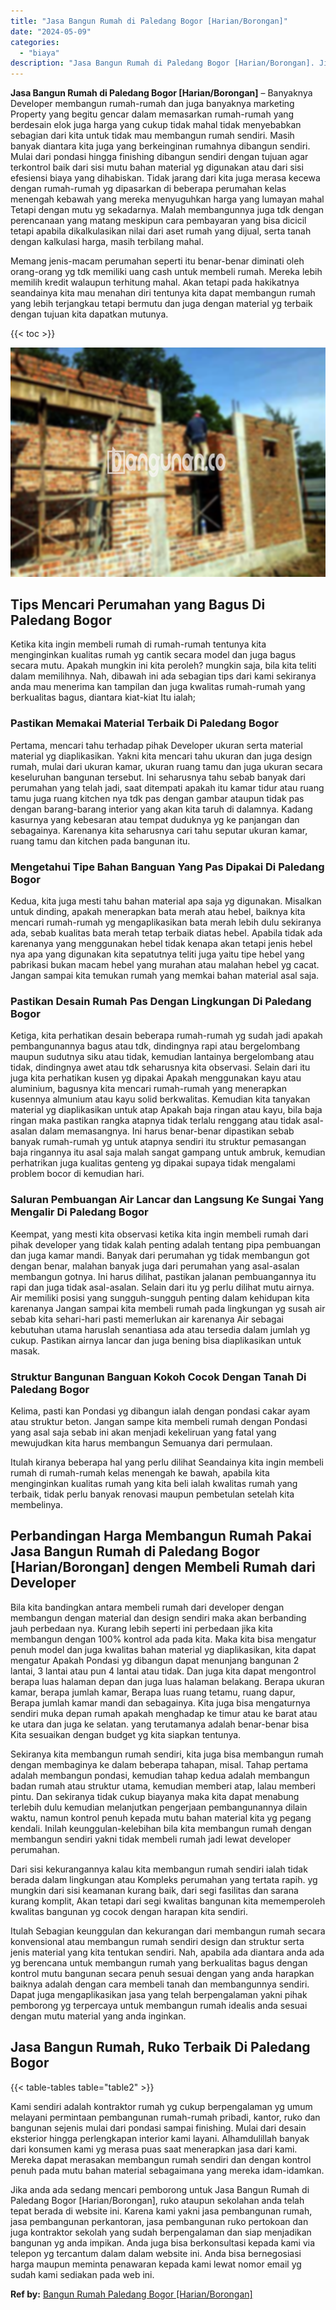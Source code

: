 ```yaml
---
title: "Jasa Bangun Rumah di Paledang Bogor [Harian/Borongan]"
date: "2024-05-09"
categories: 
  - "biaya"
description: "Jasa Bangun Rumah di Paledang Bogor [Harian/Borongan]. Jika anda ada sedang mencari pemborong untuk Jasa Bangun Rumah di Paledang Bogor [Harian/Borongan],..."
---
```


**Jasa Bangun Rumah di Paledang Bogor \[Harian/Borongan\]** – Banyaknya Developer membangun rumah-rumah dan juga banyaknya marketing Property yang begitu gencar dalam memasarkan rumah-rumah yang berdesain elok juga harga yang cukup tidak mahal tidak menyebabkan sebagian dari kita untuk tidak mau membangun rumah sendiri. Masih banyak diantara kita juga yang berkeinginan rumahnya dibangun sendiri. Mulai dari pondasi hingga finishing dibangun sendiri dengan tujuan agar terkontrol baik dari sisi mutu bahan material yg digunakan atau dari sisi efesiensi biaya yang dihabiskan. Tidak jarang dari kita juga merasa kecewa dengan rumah-rumah yg dipasarkan di beberapa perumahan kelas menengah kebawah yang mereka menyuguhkan harga yang lumayan mahal Tetapi dengan mutu yg sekadarnya. Malah membangunnya juga tdk dengan perencanaan yang matang meskipun cara pembayaran yang bisa dicicil tetapi apabila dikalkulasikan nilai dari aset rumah yang dijual, serta tanah dengan kalkulasi harga, masih terbilang mahal.

Memang jenis-macam perumahan seperti itu benar-benar diminati oleh orang-orang yg tdk memiliki uang cash untuk membeli rumah. Mereka lebih memilih kredit walaupun terhitung mahal. Akan tetapi pada hakikatnya seandainya kita mau menahan diri tentunya kita dapat membangun rumah yang lebih terjangkau tetapi bermutu dan juga dengan material yg terbaik dengan tujuan kita dapatkan mutunya.

{{< toc >}}

![Jasa Bangun Rumah di Paledang Bogor [Harian/Borongan]](/images/borong-bangunan-26.png)

## Tips Mencari Perumahan yang Bagus Di Paledang Bogor

Ketika kita ingin membeli rumah di rumah-rumah tentunya kita menginginkan kualitas rumah yg cantik secara model dan juga bagus secara mutu. Apakah mungkin ini kita peroleh? mungkin saja, bila kita teliti dalam memilihnya. Nah, dibawah ini ada sebagian tips dari kami sekiranya anda mau menerima kan tampilan dan juga kwalitas rumah-rumah yang berkualitas bagus, diantara kiat-kiat Itu ialah;

### Pastikan Memakai Material Terbaik Di Paledang Bogor

Pertama, mencari tahu terhadap pihak Developer ukuran serta material material yg diaplikasikan. Yakni kita mencari tahu ukuran dan juga design rumah, mulai dari ukuran kamar, ukuran ruang tamu dan juga ukuran secara keseluruhan bangunan tersebut. Ini seharusnya tahu sebab banyak dari perumahan yang telah jadi, saat ditempati apakah itu kamar tidur atau ruang tamu juga ruang kitchen nya tdk pas dengan gambar ataupun tidak pas dengan barang-barang interior yang akan kita taruh di dalamnya. Kadang kasurnya yang kebesaran atau tempat duduknya yg ke panjangan dan sebagainya. Karenanya kita seharusnya cari tahu seputar ukuran kamar, ruang tamu dan kitchen pada bangunan itu.

### Mengetahui Tipe Bahan Banguan Yang Pas Dipakai Di Paledang Bogor

Kedua, kita juga mesti tahu bahan material apa saja yg digunakan. Misalkan untuk dinding, apakah menerapkan bata merah atau hebel, baiknya kita mencari rumah-rumah yg mengaplikasikan bata merah lebih dulu sekiranya ada, sebab kualitas bata merah tetap terbaik diatas hebel. Apabila tidak ada karenanya yang menggunakan hebel tidak kenapa akan tetapi jenis hebel nya apa yang digunakan kita sepatutnya teliti juga yaitu tipe hebel yang pabrikasi bukan macam hebel yang murahan atau malahan hebel yg cacat. Jangan sampai kita temukan rumah yang memkai bahan material asal saja.

### Pastikan Desain Rumah Pas Dengan Lingkungan Di Paledang Bogor

Ketiga, kita perhatikan desain beberapa rumah-rumah yg sudah jadi apakah pembangunannya bagus atau tdk, dindingnya rapi atau bergelombang maupun sudutnya siku atau tidak, kemudian lantainya bergelombang atau tidak, dindingnya awet atau tdk seharusnya kita observasi. Selain dari itu juga kita perhatikan kusen yg dipakai Apakah menggunakan kayu atau aluminium, bagusnya kita mencari rumah-rumah yang menerapkan kusennya almunium atau kayu solid berkwalitas. Kemudian kita tanyakan material yg diaplikasikan untuk atap Apakah baja ringan atau kayu, bila baja ringan maka pastikan rangka atapnya tidak terlalu renggang atau tidak asal-asalan dalam memasangnya. Ini harus benar-benar dipastikan sebab banyak rumah-rumah yg untuk atapnya sendiri itu struktur pemasangan baja ringannya itu asal saja malah sangat gampang untuk ambruk, kemudian perhatrikan juga kualitas genteng yg dipakai supaya tidak mengalami problem bocor di kemudian hari.

### Saluran Pembuangan Air Lancar dan Langsung Ke Sungai Yang Mengalir Di Paledang Bogor

Keempat, yang mesti kita observasi ketika kita ingin membeli rumah dari pihak developer yang tidak kalah penting adalah tentang pipa pembuangan dan juga kamar mandi. Banyak dari perumahan yg tidak membangun got dengan benar, malahan banyak juga dari perumahan yang asal-asalan membangun gotnya. Ini harus dilihat, pastikan jalanan pembuangannya itu rapi dan juga tidak asal-asalan. Selain dari itu yg perlu dilihat mutu airnya. Air memiliki posisi yang sungguh-sungguh penting dalam kehidupan kita karenanya Jangan sampai kita membeli rumah pada lingkungan yg susah air sebab kita sehari-hari pasti memerlukan air karenanya Air sebagai kebutuhan utama haruslah senantiasa ada atau tersedia dalam jumlah yg cukup. Pastikan airnya lancar dan juga bening bisa diaplikasikan untuk masak.

### Struktur Bangunan Banguan Kokoh Cocok Dengan Tanah Di Paledang Bogor

Kelima, pasti kan Pondasi yg dibangun ialah dengan pondasi cakar ayam atau struktur beton. Jangan sampe kita membeli rumah dengan Pondasi yang asal saja sebab ini akan menjadi kekeliruan yang fatal yang mewujudkan kita harus membangun Semuanya dari permulaan.

Itulah kiranya beberapa hal yang perlu dilihat Seandainya kita ingin membeli rumah di rumah-rumah kelas menengah ke bawah, apabila kita menginginkan kualitas rumah yang kita beli ialah kwalitas rumah yang terbaik, tidak perlu banyak renovasi maupun pembetulan setelah kita membelinya.

## Perbandingan Harga Membangun Rumah Pakai Jasa Bangun Rumah di Paledang Bogor \[Harian/Borongan\] dengen Membeli Rumah dari Developer

Bila kita bandingkan antara membeli rumah dari developer dengan membangun dengan material dan design sendiri maka akan berbanding jauh perbedaan nya. Kurang lebih seperti ini perbedaan jika kita membangun dengan 100% kontrol ada pada kita. Maka kita bisa mengatur penuh model dan juga kwalitas bahan material yg diaplikasikan, kita dapat mengatur Apakah Pondasi yg dibangun dapat menunjang bangunan 2 lantai, 3 lantai atau pun 4 lantai atau tidak. Dan juga kita dapat mengontrol berapa luas halaman depan dan juga luas halaman belakang. Berapa ukuran kamar, berapa jumlah kamar, Berapa luas ruang tetamu, ruang dapur, Berapa jumlah kamar mandi dan sebagainya. Kita juga bisa mengaturnya sendiri muka depan rumah apakah menghadap ke timur atau ke barat atau ke utara dan juga ke selatan. yang terutamanya adalah benar-benar bisa Kita sesuaikan dengan budget yg kita siapkan tentunya.

Sekiranya kita membangun rumah sendiri, kita juga bisa membangun rumah dengan membaginya ke dalam beberapa tahapan, misal. Tahap pertama adalah membangun pondasi, kemudian tahap kedua adalah membangun badan rumah atau struktur utama, kemudian memberi atap, lalau memberi pintu. Dan sekiranya tidak cukup biayanya maka kita dapat menabung terlebih dulu kemudian melanjutkan pengerjaan pembangunannya dilain waktu, namun kontrol penuh kepada mutu bahan material kita yg pegang kendali. Inilah keunggulan-kelebihan bila kita membangun rumah dengan membangun sendiri yakni tidak membeli rumah jadi lewat developer perumahan.

Dari sisi kekurangannya kalau kita membangun rumah sendiri ialah tidak berada dalam lingkungan atau Kompleks perumahan yang tertata rapih. yg mungkin dari sisi keamanan kurang baik, dari segi fasilitas dan sarana kurang komplit, Akan tetapi dari segi kwalitas bangunan kita mememperoleh kwalitas bangunan yg cocok dengan harapan kita sendiri.

Itulah Sebagian keunggulan dan kekurangan dari membangun rumah secara konvensional atau membangun rumah sendiri design dan struktur serta jenis material yang kita tentukan sendiri. Nah, apabila ada diantara anda ada yg berencana untuk membangun rumah yang berkualitas bagus dengan kontrol mutu bangunan secara penuh sesuai dengan yang anda harapkan baiknya adalah dengan cara membeli tanah dan membangunnya sendiri. Dapat juga mengaplikasikan jasa yang telah berpengalaman yakni pihak pemborong yg terpercaya untuk membangun rumah idealis anda sesuai dengan mutu material yang anda inginkan.

## Jasa Bangun Rumah, Ruko Terbaik Di Paledang Bogor

{{< table-tables table="table2" >}}

Kami sendiri adalah kontraktor rumah yg cukup berpengalaman yg umum melayani permintaan pembangunan rumah-rumah pribadi, kantor, ruko dan bangunan sejenis mulai dari pondasi sampai finishing. Mulai dari desain eksterior hingga perlengkapan interior kami layani. Alhamdulillah banyak dari konsumen kami yg merasa puas saat menerapkan jasa dari kami. Mereka dapat merasakan membangun rumah sendiri dan dengan kontrol penuh pada mutu bahan material sebagaimana yang mereka idam-idamkan.

Jika anda ada sedang mencari pemborong untuk Jasa Bangun Rumah di Paledang Bogor \[Harian/Borongan\], ruko ataupun sekolahan anda telah tepat berada di website ini. Karena kami yakni jasa pembangunan rumah, jasa pembangunan perkantoran, jasa pembangunan ruko pertokoan dan juga kontraktor sekolah yang sudah berpengalaman dan siap menjadikan bangunan yg anda impikan. Anda juga bisa berkonsultasi kepada kami via telepon yg tercantum dalam dalam website ini. Anda bisa bernegosiasi harga maupun meminta penawaran kepada kami lewat nomor email yg sudah kami sediakan pada web ini.

**Ref by:** [Bangun Rumah Paledang Bogor [Harian/Borongan]](https://id.wikipedia.org/wiki/Bangun)
